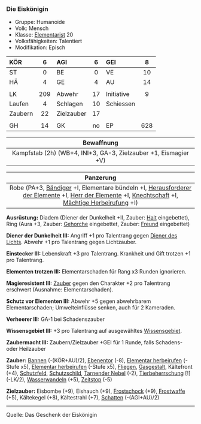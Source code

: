 ### Die Eiskönigin

- Gruppe: Humanoide
- Volk: Mensch
- Klasse: [Elementarist](../../grw/charaktere-heldenklassen-elementarist.md) 20
- Volksfähigkeiten: Talentiert
- Modifikation: Episch

| KÖR     |  6  | AGI        |  6  | GEI        |  8  |
| :------ | :-: | :--------- | :-: | :--------- | :-: |
| ST      |  0  | BE         |  0  | VE         | 10  |
| HÄ      |  4  | GE         |  4  | AU         | 14  |
|         |     |            |     |            |     |
| LK      | 209 | Abwehr     | 17  | Initiative |  9  |
| Laufen  |  4  | Schlagen   | 10  | Schiessen  |     |
| Zaubern | 22  | Zielzauber | 17  |            |     |
|         |     |            |     |            |     |
| GH      | 14  | GK         | no  | EP         | 628 |

|                           Bewaffnung                            |
| :-------------------------------------------------------------: |
| Kampfstab (2h) (WB+4, INI+3, GA-3, Zielzauber +1, Eismagier +V) |

|                                                                    Panzerung                                                                     |
| :----------------------------------------------------------------------------------------------------------------------------------------------: |
| Robe (PA+3, [Bändiger](../../grw/talente/baendiger.md) +I, Elementare bündeln +I, [Herausforderer der Elemente](../../grw/talente/herausforderer-der-elemente.md) +I, [Herr der Elemente](../../grw/talente/herr-der-elemente.md) +I, [Knechtschaft](../../grw/talente/knechtschaft.md) +I, [Mächtige Herbeirufung](../../grw/talente/maechtige-herbeirufung.md) +I) |

**Ausrüstung:** Diadem (Diener der Dunkelheit +II, Zauber: [Halt](../../grw/zauber/halt.md) eingebettet), Ring (Aura +3, Zauber: [Gehorche](../../grw/zauber/gehorche.md) eingebettet, Zauber: [Freund](../../grw/zauber/freund.md) eingebettet)

**Diener der Dunkelheit III:** Angriff +1 pro Talentrang gegen [Diener des Lichts](../../grw/talente/diener-des-lichts.md). Abwehr +1 pro Talentrang gegen Lichtzauber.

**Einstecker III:** Lebenskraft +3 pro Talentrang. Krankheit und Gift trotzen +1 pro Talentrang.

**Elementen trotzen III:** Elementarschaden für Rang x3 Runden ignorieren.

**Magieresistent III:** [Zauber](../../fanwerk/zauber/zauber.md) gegen den Charakter +2 pro Talentrang erschwert (Ausnahme: Elementarschaden).

**Schutz vor Elementen III:** Abwehr +5 gegen abwehrbarem Elementarschaden; Umwelteinflüsse senken, auch für 2 Kameraden.

**Verheerer III:** GA-1 bei Schadenszauber

**Wissensgebiet III:** +3 pro Talentrang auf ausgewähltes [Wissensgebiet](../../grw/talente/wissensgebiet.md).

**Zaubermacht III:** Zaubern/Zielzauber +GEI für 1 Runde, falls Schadens- oder Heilzauber

**Zauber:** [Bannen](../../grw/zauber/bannen.md) (-(KÖR+AU)/2), [Ebenentor](../../grw/zauber/ebenentor.md) (-8), [Elementar herbeirufen](../../grw/zauber/elementar-herbeirufen.md) (-Stufe x5), [Elementar herbeirufen](../../grw/zauber/elementar-herbeirufen.md) (-Stufe x5), [Fliegen](../../grw/zauber/fliegen.md), [Gasgestalt](../../grw/zauber/gasgestalt.md), Kältefront (+4), [Schutzfeld](../../grw/zauber/schutzfeld.md), [Schutzschild](../../grw/zauber/schutzschild.md), [Tarnender Nebel](../../grw/zauber/tarnender-nebel.md) (-2), [Tierbeherrschung](../../grw/zauber/tierbeherrschung.md) [!] (-LK/2), [Wasserwandeln](../../grw/zauber/wasserwandeln.md) (+5), [Zeitstop](../../grw/zauber/zeitstop.md) (-5)

**Zielzauber:** Eisbombe (+9), Eishauch (+9), [Frostschock](../../grw/zauber/frostschock.md) (+9), [Frostwaffe](../../grw/zauber/frostwaffe.md) (+5), Kältekegel (+8), Kältestrahl (+7), [Schatten](../../grw/zauber/schatten.md) (-(AGI+AU)/2)

---

Quelle: Das Geschenk der Eiskönigin
